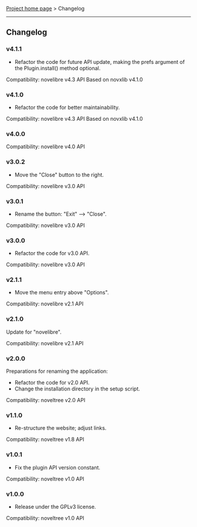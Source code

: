 [Project home page](../) > Changelog

------------------------------------------------------------------------

## Changelog

### v4.1.1

- Refactor the code for future API update,
  making the prefs argument of the Plugin.install() method optional.

Compatibility: novelibre v4.3 API
Based on novxlib v4.1.0

### v4.1.0

- Refactor the code for better maintainability.

Compatibility: novelibre v4.3 API
Based on novxlib v4.1.0

### v4.0.0

Compatibility: novelibre v4.0 API

### v3.0.2

- Move the "Close" button to the right.

Compatibility: novelibre v3.0 API

### v3.0.1

- Rename the button: "Exit" --> "Close".

Compatibility: novelibre v3.0 API

### v3.0.0

- Refactor the code for v3.0 API.

Compatibility: novelibre v3.0 API

### v2.1.1

- Move the menu entry above "Options".

Compatibility: novelibre v2.1 API

### v2.1.0

Update for "novelibre".

Compatibility: novelibre v2.1 API

### v2.0.0

Preparations for renaming the application:
- Refactor the code for v2.0 API.
- Change the installation directory in the setup script.

Compatibility: noveltree v2.0 API

### v1.1.0

- Re-structure the website; adjust links.

Compatibility: noveltree v1.8 API

### v1.0.1

- Fix the plugin API version constant.

Compatibility: noveltree v1.0 API

### v1.0.0

- Release under the GPLv3 license.

Compatibility: noveltree v1.0 API
